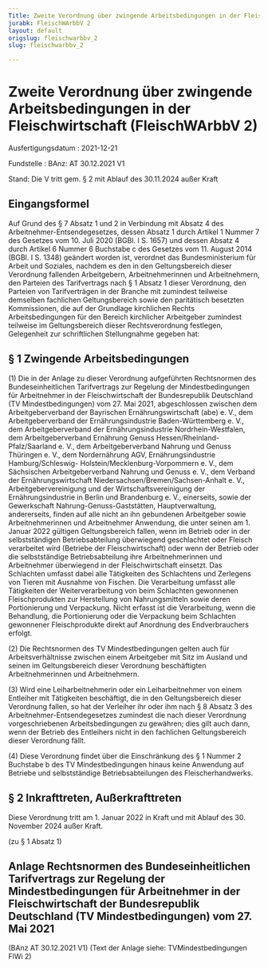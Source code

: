 ```yaml
---
Title: Zweite Verordnung über zwingende Arbeitsbedingungen in der Fleischwirtschaft
jurabk: FleischWArbbV 2
layout: default
origslug: fleischwarbbv_2
slug: fleischwarbbv_2

---
```


# Zweite Verordnung über zwingende Arbeitsbedingungen in der Fleischwirtschaft (FleischWArbbV 2)

Ausfertigungsdatum
:   2021-12-21

Fundstelle
:   BAnz: AT 30.12.2021 V1

Stand: Die V tritt gem. § 2 mit Ablauf des 30.11.2024 außer Kraft

## Eingangsformel

Auf Grund des § 7 Absatz 1 und 2 in Verbindung mit Absatz 4 des
Arbeitnehmer-Entsendegesetzes, dessen Absatz 1 durch Artikel 1 Nummer
7 des Gesetzes vom 10. Juli 2020 (BGBl. I S. 1657) und dessen Absatz 4
durch Artikel 6 Nummer 6 Buchstabe c des Gesetzes vom 11. August 2014
(BGBl. I S. 1348) geändert worden ist, verordnet das Bundesministerium
für Arbeit und Soziales, nachdem es den in den Geltungsbereich dieser
Verordnung fallenden Arbeitgebern, Arbeitnehmerinnen und
Arbeitnehmern, den Parteien des Tarifvertrags nach § 1 Absatz 1 dieser
Verordnung, den Parteien von Tarifverträgen in der Branche mit
zumindest teilweise demselben fachlichen Geltungsbereich sowie den
paritätisch besetzten Kommissionen, die auf der Grundlage kirchlichen
Rechts Arbeitsbedingungen für den Bereich kirchlicher Arbeitgeber
zumindest teilweise im Geltungsbereich dieser Rechtsverordnung
festlegen, Gelegenheit zur schriftlichen Stellungnahme gegeben hat:


## § 1 Zwingende Arbeitsbedingungen

(1) Die in der Anlage zu dieser Verordnung aufgeführten Rechtsnormen
des Bundeseinheitlichen Tarifvertrags zur Regelung der
Mindestbedingungen für Arbeitnehmer in der Fleischwirtschaft der
Bundesrepublik Deutschland (TV Mindestbedingungen) vom 27. Mai 2021,
abgeschlossen zwischen dem Arbeitgeberverband der Bayrischen
Ernährungswirtschaft              (abe) e. V., dem Arbeitgeberverband
der Ernährungsindustrie Baden-Württemberg e. V., dem
Arbeitgeberverband der Ernährungsindustrie Nordrhein-Westfalen, dem
Arbeitgeberverband Ernährung Genuss
Hessen/Rheinland-Pfalz/Saarland e. V.,              dem
Arbeitgeberverband Nahrung und Genuss Thüringen e. V., dem
Nordernährung AGV, Ernährungsindustrie Hamburg/Schleswig-
Holstein/Mecklenburg-Vorpommern e. V., dem Sächsischen
Arbeitgeberverband Nahrung und Genuss e. V., dem Verband der
Ernährungswirtschaft Niedersachsen/Bremen/Sachsen-Anhalt e. V.,
Arbeitgebervereinigung und der Wirtschaftsvereinigung der
Ernährungsindustrie in Berlin und Brandenburg e. V., einerseits, sowie
der Gewerkschaft Nahrung-Genuss-Gaststätten, Hauptverwaltung,
andererseits, finden auf alle nicht an ihn gebundenen Arbeitgeber
sowie Arbeitnehmerinnen und Arbeitnehmer Anwendung, die unter seinen
am 1. Januar 2022 gültigen Geltungsbereich fallen, wenn im Betrieb
oder in der selbstständigen Betriebsabteilung überwiegend geschlachtet
oder Fleisch verarbeitet wird (Betriebe der Fleischwirtschaft) oder
wenn der Betrieb oder die selbstständige Betriebsabteilung ihre
Arbeitnehmerinnen und Arbeitnehmer überwiegend in der
Fleischwirtschaft einsetzt. Das Schlachten umfasst dabei alle
Tätigkeiten des Schlachtens und Zerlegens von Tieren mit Ausnahme von
Fischen. Die Verarbeitung umfasst alle Tätigkeiten der
Weiterverarbeitung von beim Schlachten gewonnenen Fleischprodukten zur
Herstellung von Nahrungsmitteln sowie deren Portionierung und
Verpackung. Nicht erfasst ist die Verarbeitung, wenn die Behandlung,
die Portionierung oder die Verpackung beim Schlachten gewonnener
Fleischprodukte direkt auf Anordnung des Endverbrauchers erfolgt.

(2) Die Rechtsnormen des TV Mindestbedingungen gelten auch für
Arbeitsverhältnisse zwischen einem Arbeitgeber mit Sitz im Ausland und
seinen im Geltungsbereich dieser Verordnung beschäftigten
Arbeitnehmerinnen und Arbeitnehmern.

(3) Wird eine Leiharbeitnehmerin oder ein Leiharbeitnehmer von einem
Entleiher mit Tätigkeiten beschäftigt, die in den Geltungsbereich
dieser Verordnung fallen, so hat der Verleiher ihr oder ihm nach § 8
Absatz 3 des Arbeitnehmer-Entsendegesetzes zumindest die nach dieser
Verordnung vorgeschriebenen Arbeitsbedingungen zu gewähren; dies gilt
auch dann, wenn der Betrieb des Entleihers nicht in den fachlichen
Geltungsbereich dieser Verordnung fällt.

(4) Diese Verordnung findet über die Einschränkung des § 1 Nummer 2
Buchstabe b des TV Mindestbedingungen hinaus keine Anwendung auf
Betriebe und selbstständige Betriebsabteilungen des
Fleischerhandwerks.


## § 2 Inkrafttreten, Außerkrafttreten

Diese Verordnung tritt am 1. Januar 2022 in Kraft und mit Ablauf des
30\. November 2024 außer Kraft.

(zu § 1 Absatz 1)

## Anlage Rechtsnormen des Bundeseinheitlichen Tarifvertrags zur Regelung der Mindestbedingungen für Arbeitnehmer in der Fleischwirtschaft der Bundesrepublik Deutschland (TV Mindestbedingungen) vom 27. Mai 2021

(BAnz AT 30.12.2021 V1)
(Text der Anlage siehe: TVMindestbedingungen FlWi 2)

